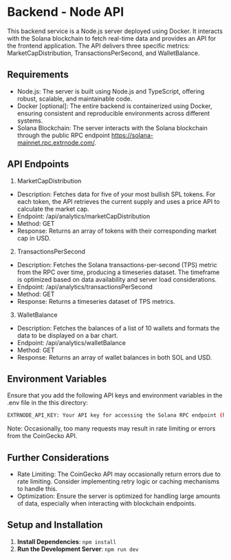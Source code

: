# Backend - Node API

This backend service is a Node.js server deployed using Docker. It interacts with the Solana blockchain to fetch real-time data and provides an API for the frontend application. The API delivers three specific metrics: MarketCapDistribution, TransactionsPerSecond, and WalletBalance.

## Requirements

- Node.js: The server is built using Node.js and TypeScript, offering robust, scalable, and maintainable code.
- Docker [optional]: The entire backend is containerized using Docker, ensuring consistent and reproducible environments across different systems.
- Solana Blockchain: The server interacts with the Solana blockchain through the public RPC endpoint https://solana-mainnet.rpc.extrnode.com/.

## API Endpoints

1. MarketCapDistribution

- Description: Fetches data for five of your most bullish SPL tokens. For each token, the API retrieves the current supply and uses a price API to calculate the market cap.
- Endpoint: /api/analytics/marketCapDistribution
- Method: GET
- Response: Returns an array of tokens with their corresponding market cap in USD.

2. TransactionsPerSecond

- Description: Fetches the Solana transactions-per-second (TPS) metric from the RPC over time, producing a timeseries dataset. The timeframe is optimized based on data availability and server load considerations.
- Endpoint: /api/analytics/transactionsPerSecond
- Method: GET
- Response: Returns a timeseries dataset of TPS metrics.

3. WalletBalance

- Description: Fetches the balances of a list of 10 wallets and formats the data to be displayed on a bar chart.
- Endpoint: /api/analytics/walletBalance
- Method: GET
- Response: Returns an array of wallet balances in both SOL and USD.

## Environment Variables

Ensure that you add the following API keys and environment variables in the .env file in the this directory:

```bash
EXTRNODE_API_KEY: Your API key for accessing the Solana RPC endpoint (https://extrnode.com/).
```

Note: Occasionally, too many requests may result in rate limiting or errors from the CoinGecko API.

## Further Considerations

- Rate Limiting: The CoinGecko API may occasionally return errors due to rate limiting. Consider implementing retry logic or caching mechanisms to handle this.
- Optimization: Ensure the server is optimized for handling large amounts of data, especially when interacting with blockchain endpoints.

## Setup and Installation

1. **Install Dependencies**: `npm install`
2. **Run the Development Server**: `npm run dev`
